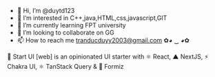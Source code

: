 - 👋 Hi, I’m @duytd123
- 👀 I’m interested in C++,java,HTML,css,javascript,GIT
- 🌱 I’m currently learning FPT university
- 💞️ I’m looking to collaborate on GG
- 📫 How to reach me tranducduyy2003@gmail.com
                                                                  ✿◕ ‿ ◕✿
                                                                  
🚀 Start UI [web] is an opinionated UI starter with ⚛️ React, ▲ NextJS, ⚡️ Chakra UI, ⚛️ TanStack Query & 🐜 Formiz 
<!---
duytd123/duytd123 is a ✨ special ✨ repository because its `README.md` (this file) appears on your GitHub profile.
You can click the Preview link to take a look at your changes.
--->
